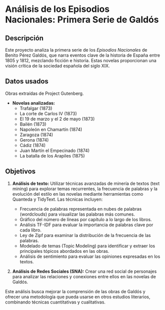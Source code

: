 # Análisis de los Episodios Nacionales: Primera Serie de Galdós

## Descripción

Este proyecto analiza la primera serie de los *Episodios Nacionales* de Benito Pérez Galdós, que narra eventos clave de la historia de España entre 1805 y 1812, mezclando ficción e historia. Estas novelas proporcionan una visión crítica de la sociedad española del siglo XIX.

## Datos usados

Obras extraídas de Project Gutenberg.
- **Novelas analizadas:**
  - Trafalgar (1873)
  - La corte de Carlos IV (1873)
  - El 19 de marzo y el 2 de mayo (1873)
  - Bailén (1873)
  - Napoleón en Chamartín (1874)
  - Zaragoza (1874)
  - Gerona (1874)
  - Cádiz (1874)
  - Juan Martín el Empecinado (1874)
  - La batalla de los Arapiles (1875)

## Objetivos

1. **Análisis de texto:** Utilizar técnicas avanzadas de minería de textos (text mining) para explorar temas recurrentes, la frecuencia de palabras y la evolución del estilo en las novelas mediante herramientas como Quanteda y TidyText. Las técnicas incluyen:
    - Frecuencia de palabras representada en nubes de palabras (wordclouds) para visualizar las palabras más comunes.
    - Gráfico del número de líneas por capítulo a lo largo de los libros.
    - Análisis TF-IDF para evaluar la importancia de palabras clave por cada libro.
    - Ley de Zipf para examinar la distribución de la frecuencia de las palabras.
    - Modelado de temas (Topic Modeling) para identificar y extraer los principales tópicos abordados en las obras.
    - Análisis de sentimiento para evaluar las opiniones expresadas en los textos.

2. **Análisis de Redes Sociales (SNA):** Crear una red social de personajes para analizar las relaciones y conexiones entre ellos en las novelas de Galdós.

Este análisis busca mejorar la comprensión de las obras de Galdós y ofrecer una metodología que pueda usarse en otros estudios literarios, combinando técnicas cuantitativas y cualitativas.